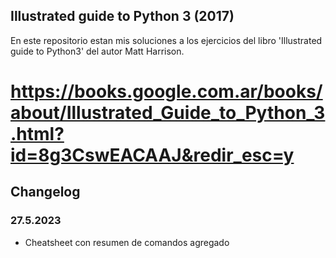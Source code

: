 ## Illustrated guide to Python 3 (2017) 

En este repositorio estan mis soluciones a los ejercicios 
del libro 'Illustrated guide to Python3' del autor Matt Harrison.

# https://books.google.com.ar/books/about/Illustrated_Guide_to_Python_3.html?id=8g3CswEACAAJ&redir_esc=y

## Changelog
### 27.5.2023

- Cheatsheet con resumen de comandos agregado
